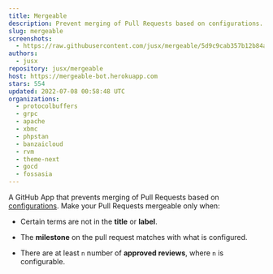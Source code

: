 ```yaml
---
title: Mergeable
description: Prevent merging of Pull Requests based on configurations.
slug: mergeable
screenshots:
  - https://raw.githubusercontent.com/jusx/mergeable/5d9c9cab357b12b84af62044ac46648d9fca84c4/screenshot.gif
authors:
  - jusx
repository: jusx/mergeable
host: https://mergeable-bot.herokuapp.com
stars: 554
updated: 2022-07-08 00:58:48 UTC
organizations:
  - protocolbuffers
  - grpc
  - apache
  - xbmc
  - phpstan
  - banzaicloud
  - rvm
  - theme-next
  - gocd
  - fossasia
---
```


A GitHub App that prevents merging of Pull Requests based on [configurations](https://github.com/jusx/mergeable#configuration). Make your Pull Requests mergeable only when:

- Certain terms are not in the **title** or **label**.

- The **milestone** on the pull request matches with what is configured.

- There are at least `n` number of **approved reviews**, where `n` is configurable.
